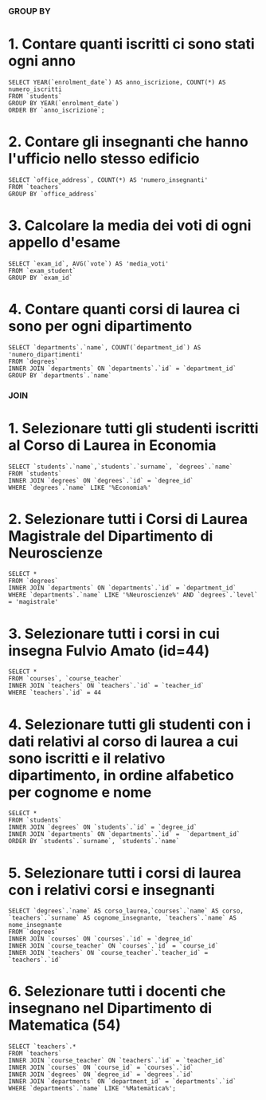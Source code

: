 ### GROUP BY

# 1. Contare quanti iscritti ci sono stati ogni anno

````
SELECT YEAR(`enrolment_date`) AS anno_iscrizione, COUNT(*) AS numero_iscritti
FROM `students`
GROUP BY YEAR(`enrolment_date`)
ORDER BY `anno_iscrizione`;
````

# 2. Contare gli insegnanti che hanno l'ufficio nello stesso edificio

````
SELECT `office_address`, COUNT(*) AS 'numero_insegnanti'
FROM `teachers`
GROUP BY `office_address`
````

# 3. Calcolare la media dei voti di ogni appello d'esame

````
SELECT `exam_id`, AVG(`vote`) AS 'media_voti'
FROM `exam_student`
GROUP BY `exam_id`
````

# 4. Contare quanti corsi di laurea ci sono per ogni dipartimento

````
SELECT `departments`.`name`, COUNT(`department_id`) AS 'numero_dipartimenti'
FROM `degrees`
INNER JOIN `departments` ON `departments`.`id` = `department_id`
GROUP BY `departments`.`name`	
````

### JOIN

# 1. Selezionare tutti gli studenti iscritti al Corso di Laurea in Economia

````
SELECT `students`.`name`,`students`.`surname`, `degrees`.`name`
FROM `students`
INNER JOIN `degrees` ON `degrees`.`id` = `degree_id`
WHERE `degrees`.`name` LIKE '%Economia%'
````

# 2. Selezionare tutti i Corsi di Laurea Magistrale del Dipartimento di Neuroscienze

````
SELECT *
FROM `degrees`
INNER JOIN `departments` ON `departments`.`id` = `department_id`
WHERE `departments`.`name` LIKE '%Neuroscienze%' AND `degrees`.`level` = 'magistrale'

````

# 3. Selezionare tutti i corsi in cui insegna Fulvio Amato (id=44)

````
SELECT *
FROM `courses`, `course_teacher`
INNER JOIN `teachers` ON `teachers`.`id` = `teacher_id`
WHERE `teachers`.`id` = 44
````

# 4. Selezionare tutti gli studenti con i dati relativi al corso di laurea a cui sono iscritti e il relativo dipartimento, in ordine alfabetico per cognome e nome

````
SELECT *
FROM `students`
INNER JOIN `degrees` ON `students`.`id` = `degree_id`
INNER JOIN `departments` ON `departments`.`id` =  `department_id`
ORDER BY `students`.`surname`, `students`.`name`  
````

# 5. Selezionare tutti i corsi di laurea con i relativi corsi e insegnanti

````
SELECT `degrees`.`name` AS corso_laurea,`courses`.`name` AS corso, `teachers`.`surname` AS cognome_insegnante, `teachers`.`name` AS nome_insegnante
FROM `degrees`
INNER JOIN `courses` ON `courses`.`id` = `degree_id`
INNER JOIN `course_teacher` ON `courses`.`id` = `course_id`
INNER JOIN `teachers` ON `course_teacher`.`teacher_id` = `teachers`.`id`
````

# 6. Selezionare tutti i docenti che insegnano nel Dipartimento di Matematica (54)

````
SELECT `teachers`.*
FROM `teachers`
INNER JOIN `course_teacher` ON `teachers`.`id` = `teacher_id`
INNER JOIN `courses` ON `course_id` = `courses`.`id`
INNER JOIN `degrees` ON `degree_id` = `degrees`.`id`
INNER JOIN `departments` ON `department_id` = `departments`.`id`
WHERE `departments`.`name` LIKE '%Matematica%';
````
